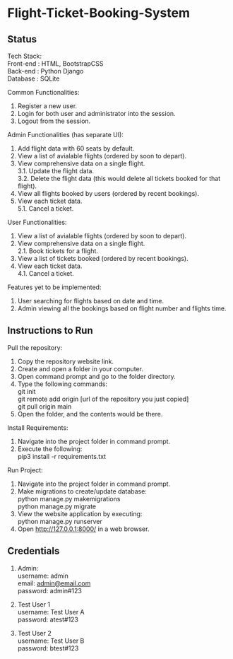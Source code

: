 # Flight-Ticket-Booking-System

## Status

Tech Stack:<br>
   Front-end : HTML, BootstrapCSS<br>
   Back-end  : Python Django<br>
   Database  : SQLite

Common Functionalities:
1. Register a new user.
2. Login for both user and administrator into the session.
3. Logout from the session. 

Admin Functionalities (has separate UI):
1. Add flight data with 60 seats by default.
2. View a list of avialable flights (ordered by soon to depart).
3. View comprehensive data on a single flight.<br>
   3.1. Update the flight data.<br>
   3.2. Delete the flight data (this would delete all tickets booked for that flight).
4. View all flights booked by users (ordered by recent bookings).
5. View each ticket data.<br>
   5.1. Cancel a ticket.

User Functionalities:
1. View a list of avialable flights (ordered by soon to depart).
2. View comprehensive data on a single flight.<br>
   2.1. Book tickets for a flight.
3. View a list of tickets booked (ordered by recent bookings).
4. View each ticket data.<br>
   4.1. Cancel a ticket.

Features yet to be implemented:
1. User searching for flights based on date and time.
2. Admin viewing all the bookings based on flight number and flights time.

## Instructions to Run

Pull the repository:
1. Copy the repository website link.
2. Create and open a folder in your computer.
3. Open command prompt and go to the folder directory.
4. Type the following commands:<br>
      git init<br>
      git remote add origin [url of the repository you just copied]<br>
      git pull origin main
5. Open the folder, and the contents would be there.

Install Requirements:
1. Navigate into the project folder in command prompt.
2. Execute the following:<br>
     pip3 install -r requirements.txt

Run Project:
1. Navigate into the project folder in command prompt.
2. Make migrations to create/update database:<br>
     python manage.py makemigrations<br>
     python manage.py migrate
3. View the website application by executing:<br>
     python manage.py runserver
4. Open http://127.0.0.1:8000/ in a web browser.

## Credentials

1. Admin:<br>
     username: admin<br>
     email: admin@email.com<br>
     password: admin#123

2. Test User 1<br>
     username: Test User A<br>
     password: atest#123
 
3. Test User 2<br>
     username: Test User B<br>
     password: btest#123
